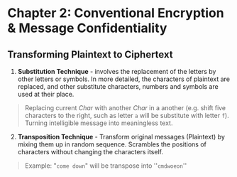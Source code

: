 # Chapter 2: Conventional Encryption & Message Confidentiality

## Transforming Plaintext to Ciphertext

1. **Substitution Technique** - involves the replacement of the letters by other letters or symbols. In more detailed, the characters of plaintext are replaced, and other substitute characters, numbers and symbols are used at their place. 
> Replacing current *Char* with another *Char* in a another (e.g. shift five characters to the right, such as letter `a` will be substitute with letter `f`). Turning intelligible message into meaningless text.
2. **Transposition Technique** - Transform original messages (Plaintext) by mixing them up in random sequence. Scrambles the positions of characters without changing the characters itself. 
> Example: "`come down`" will be transpose into ''`cmdwoeon`''